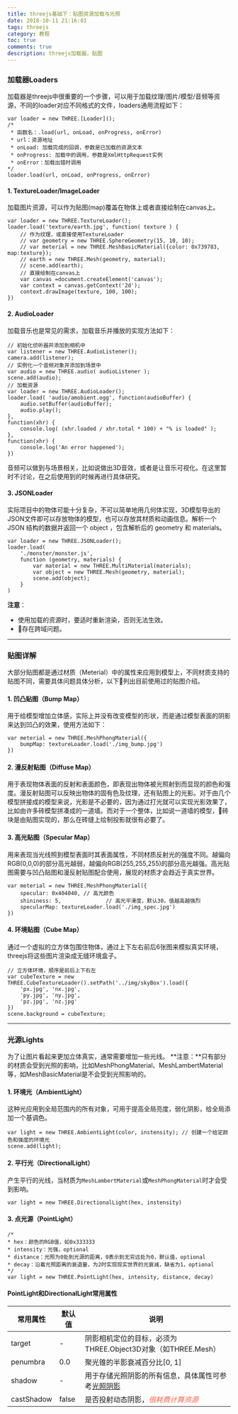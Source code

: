 ```yaml
---
title: threejs基础下：贴图资源加载与光照
date: 2018-10-11 21:16:01
tags: threejs
category: 教程
toc: true
comments: true
description: threejs加载器，贴图
---
```



### 加载器Loaders
加载器是threejs中很重要的一个步骤，可以用于加载纹理/图片/模型/音频等资源，不同的loader对应不同格式的文件，loaders通用流程如下：
```
var loader = new THREE.[Loader]();
/* 
 * 函数名：.load(url, onLoad, onProgress, onError)
 * url：资源地址
 * onLoad: 加载完成的回调，参数是已加载的资源文本
 * onProgress: 加载中的调用，参数是XmlHttpRequest实例
 * onError：加载出错时调用
*/
loader.load(url, onLoad, onProgress, onError)
```

#### 1. TextureLoader/ImageLoader
加载图片资源，可以作为贴图(map)覆盖在物体上或者直接绘制在canvas上。
```
var loader = new THREE.TextureLoader();
loader.load('texture/earth.jpg', function( texture ) {
    // 作为纹理，或直接使用TextureLoader
    // var geometry = new THREE.SphereGeometry(15, 10, 10);
    // var meterial = new THREE.MeshBasicMaterial({color: 0x739783, map:texture});
    // earth = new THREE.Mesh(geometry, material);
    // scene.add(earth);
    // 直接绘制在canvas上
    var canvas =document.createElement('canvas');
    var context = canvas.getContext('2d');
    context.drawImage(texture, 100, 100);    
})
```


#### 2. AudioLoader
加载音乐也是常见的需求，加载音乐并播放的实现方法如下：
```
// 初始化侦听器并添加到相机中
var listener = new THREE.AudioListener();
camera.add(listener);
// 实例化一个音频对象并添加到场景中
var audio = new THREE.audio( audioListener );
scene.add(audio);
// 加载资源
var loader = new THREE.AudioLoader();
loader.load( 'audio/amobient.ogg', function(audioBuffer) {
    audio.setBuffer(audioBuffer);
    audio.play();
},
function(xhr) {
    console.log( (xhr.loaded / xhr.total * 100) + "% is loaded" );
},
function(xhr) {
    console.log('An error happened');
})
```
音频可以做到与场景相关，比如说做出3D音效，或者是让音乐可视化。在这里暂时不讨论，在之后使用到的时候再进行具体研究。

#### 3. JSONLoader
实际项目中的物体可能十分复杂，不可以简单地用几何体实现，3D模型导出的JSON文件即可以存放物体的模型，也可以存放其材质和动画信息。解析一个 JSON 结构的数据并返回一个 object ，包含解析后的 geometry 和 materials。
```
var loader = new THREE.JSONLoader();
loader.load(
    './monster/monster.js',
    function (geometry, materials) {
        var material = new THREE.MultiMaterial(materials);
        var object = new THREE.Mesh(geometry, material);
        scene.add(object);
    }
)
```

**注意**：
- 使用加载的资源时，要适时重新渲染，否则无法生效。
- 存在跨域问题。

***

### 贴图详解
大部分贴图都是通过材质（Meterial）中的属性来应用到模型上，不同材质支持的贴图不同，需要具体问题具体分析，以下列出目前使用过的贴图介绍。      
#### 1. 凹凸贴图（Bump Map）
用于给模型增加立体感，实际上并没有改变模型的形状，而是通过模型表面的阴影来达到凹凸的效果，使用方法如下：   
```
var meterial = new THREE.MeshPhongMaterial({
    bumpMap: textureLoader.load('./img_bump.jpg')
})
```

#### 2. 漫反射贴图（Diffuse Map）
用于表现物体表面的反射和表面颜色，即表现出物体被光照射到而显现的颜色和强度。漫反射贴图可以反映出物体的固有色及纹理，还有贴图上的光影。对于由几个模型拼接成的模型来说，光影是不必要的，因为通过打光就可以实现光影效果了，比如由许多砖模型拼凑成的一道墙。而对于一个整体，比如说一道墙的模型，砖块是由贴图实现的，那么在砖缝上绘制投影就很有必要了。


#### 3. 高光贴图（Specular Map）
用来表现当光线照到模型表面时其表面属性，不同材质反射光的强度不同。越偏向RGB(0,0,0)的部分高光越弱，越偏向RGB(255,255,255)的部分高光越强。高光贴图需要与凹凸贴图和漫反射贴图配合使用，展现的材质才会趋近于真实世界。
```
var meterial = new THREE.MeshPhongMaterial({
    specular: 0x404040, // 高光颜色
    shininess: 5,              // 高光平滑度，默认30，值越高越强烈
    specularMap: textureLoader.load('./img_spec.jpg')
})
```

#### 4. 环境贴图（Cube Map）
通过一个虚拟的立方体包围住物体，通过上下左右前后6张图来模拟真实环境，threejs将这些图片渲染成无缝环境盒子。
```
// 立方体环境，顺序是前后上下右左
var cubeTexture = new THREE.CubeTextureLoader().setPath('../img/skyBox').load({
    'px.jpg', 'nx.jpg',
    'py.jpg', 'ny.jpg',
    'pz.jpg', 'nz.jpg'
})
scene.background = cubeTexture;
```

***

### 光源Lights
为了让图片看起来更加立体真实，通常需要增加一些光线。
**注意：**只有部分的材质会受到光照的影响，比如MeshPhongMaterial、MeshLambertMaterial等，如MeshBasicMaterial是不会受到光照影响的。 

#### 1. 环境光（AmbientLight）
这种光应用到全局范围内的所有对象，可用于提高全局亮度，弱化阴影，给全局添加一个基调色。  
```
var light = new THREE.AmbientLight(color, instensity); // 创建一个给定颜色和强度的环境光
scene.add(light);
```

#### 2. 平行光（DirectionalLight）
产生平行的光线，当材质为`MeshLambertMaterial`或`MeshPhongMaterial`时才会受到影响。
```
var light = new THREE.DirectionalLight(hex, instensity)
```


#### 3. 点光源（PointLight）
```
/*
* hex：颜色的RGB值，如0x333333
* intensity：光强，optional
* distance：光照为0处到光源的距离，0表示到无穷远处为0，默认值，optional
* decay：沿着光照距离的衰退量，为2时实现现实世界的光衰减，缺省为1，optional
*/
var light = new THREE.PointLight(hex, intensity, distance, decay)
```

#### PointLight和DirectionalLight常用属性
| 常用属性 | 默认值 | 说明|
| --- | --- | --- |
| target | - | 阴影相机定位的目标，必须为THREE.Object3D对象（如THREE.Mesh） |
| penumbra | 0.0 | 聚光锥的半影衰减百分比[0, 1] |
| shadow | - | 用于存储光照阴影的所有信息，具体属性可参考[光照阴影](http://techbrood.com/threejs/docs/#%E5%8F%82%E8%80%83%E6%89%8B%E5%86%8C/%E5%85%89%E7%85%A7(Lights)/%E5%85%89%E7%85%A7%E9%98%B4%E5%BD%B1(LightShadow)) |
| castShadow | false | 是否投射动态阴影，<font color="tomato">*很耗费计算资源*</font> |